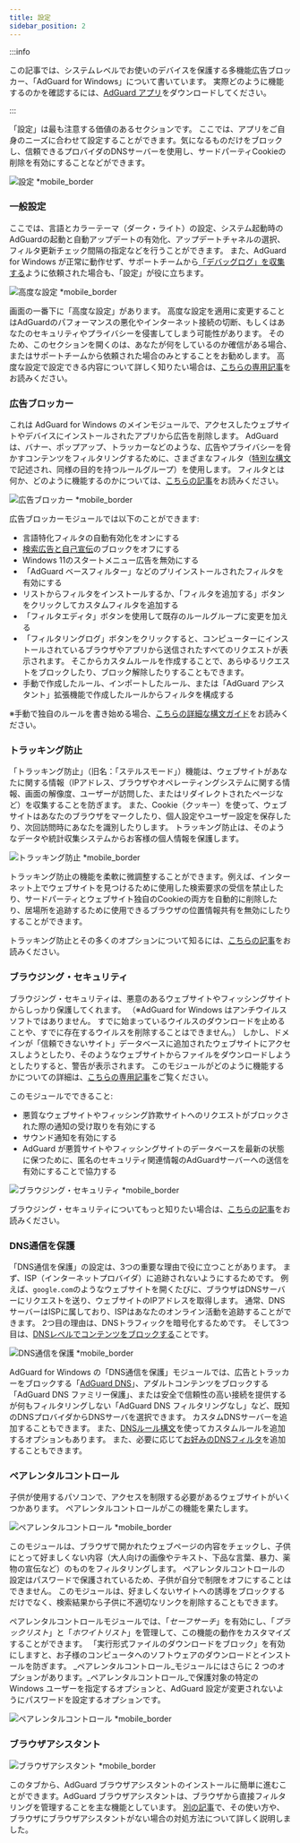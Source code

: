 ```yaml
---
title: 設定
sidebar_position: 2
---
```


:::info

この記事では、システムレベルでお使いのデバイスを保護する多機能広告ブロッカー、「AdGuard for Windows」について書いています。 実際どのように機能するのかを確認するには、[AdGuard アプリ](https://agrd.io/download-kb-adblock)をダウンロードしてください。

:::

「設定」は最も注意する価値のあるセクションです。 ここでは、アプリをご自身のニーズに合わせて設定することができます。気になるものだけをブロックし、信頼できるプロバイダのDNSサーバーを使用し、サードパーティCookieの削除を有効にすることなどができます。

![設定 \*mobile\_border](https://cdn.adtidy.org/content/kb/ad_blocker/windows/overview/settings.png)

### 一般設定

ここでは、言語とカラーテーマ（ダーク・ライト）の設定、システム起動時のAdGuardの起動と自動アップデートの有効化、アップデートチャネルの選択、フィルタ更新チェック間隔の指定などを行うことができます。 また、AdGuard for Windows が正常に動作せず、サポートチームから[「デバッグログ」を収集する](/adguard-for-windows/solving-problems/adguard-logs.md)ように依頼された場合も、「設定」が役に立ちます。

![高度な設定 \*mobile\_border](https://cdn.adtidy.org/content/kb/ad_blocker/windows/overview/advanced-settings.png)

画面の一番下に「高度な設定」があります。 高度な設定を適用に変更することはAdGuardのパフォーマンスの悪化やインターネット接続の切断、もしくはあなたのセキュリティやプライバシーを侵害してしまう可能性があります。 そのため、このセクションを開くのは、あなたが何をしているのか確信がある場合、またはサポートチームから依頼された場合のみとすることをお勧めします。 高度な設定で設定できる内容について詳しく知りたい場合は、[こちらの専用記事](/adguard-for-windows/solving-problems/low-level-settings.md)をお読みください。

### 広告ブロッカー

これは AdGuard for Windows のメインモジュールで、アクセスしたウェブサイトやデバイスにインストールされたアプリから広告を削除します。 AdGuard は、バナー、ポップアップ、トラッカーなどのような、広告やプライバシーを脅かすコンテンツをフィルタリングするために、さまざまなフィルタ（[特別な構文](/general/ad-filtering/create-own-filters)で記述され、同様の目的を持つルールグループ）を使用します。 フィルタとは何か、どのように機能するのかについては、[こちらの記事](/general/ad-filtering/how-ad-blocking-works)をお読みください。

![広告ブロッカー \*mobile\_border](https://cdn.adtidy.org/content/kb/ad_blocker/windows/overview/settings_ad_blocker.png)

広告ブロッカーモジュールでは以下のことができます:

- 言語特化フィルタの自動有効化をオンにする
- [検索広告と自己宣伝](/general/ad-filtering/search-ads)のブロックをオフにする
- Windows 11のスタートメニュー広告を無効にする
- 「AdGuard ベースフィルター」などのプリインストールされたフィルタを有効にする
- リストからフィルタをインストールするか、「フィルタを追加する」ボタンをクリックしてカスタムフィルタを追加する
- 「フィルタエディタ」ボタンを使用して既存のルールグループに変更を加える
- 「フィルタリングログ」ボタンをクリックすると、コンピューターにインストールされているブラウザやアプリから送信されたすべてのリクエストが表示されます。 そこからカスタムルールを作成することで、あらゆるリクエストをブロックしたり、ブロック解除したりすることもできます。
- 手動で作成したルール、インポートしたルール、または「AdGuard アシスタント」拡張機能で作成したルールからフィルタを構成する

※手動で独自のルールを書き始める場合、[こちらの詳細な構文ガイド](/general/ad-filtering/create-own-filters)をお読みください。

### トラッキング防止

「トラッキング防止」（旧名：「ステルスモード」）機能は、ウェブサイトがあなたに関する情報（IPアドレス、ブラウザやオペレーティングシステムに関する情報、画面の解像度、ユーザーが訪問した、またはリダイレクトされたページなど）を収集することを防ぎます。 また、Cookie（クッキー）を使って、ウェブサイトはあなたのブラウザをマークしたり、個人設定やユーザー設定を保存したり、次回訪問時にあなたを識別したりします。 トラッキング防止は、そのようなデータや統計収集システムからお客様の個人情報を保護します。

![トラッキング防止 \*mobile\_border](https://cdn.adtidy.org/content/kb/ad_blocker/windows/overview/stealth-mode.png)

トラッキング防止の機能を柔軟に微調整することができます。例えば、インターネット上でウェブサイトを見つけるために使用した検索要求の受信を禁止したり、サードパーティとウェブサイト独自のCookieの両方を自動的に削除したり、居場所を追跡するために使用できるブラウザの位置情報共有を無効にしたりすることができます。

トラッキング防止とその多くのオプションについて知るには、[こちらの記事](/general/stealth-mode)をお読みください。

### ブラウジング・セキュリティ

ブラウジング・セキュリティは、悪意のあるウェブサイトやフィッシングサイトからしっかり保護してくれます。 （※AdGuard for Windows はアンチウイルスソフトではありません。 すでに始まっているウイルスのダウンロードを止めることや、すでに存在するウイルスを削除することはできません。） しかし、ドメインが「信頼できないサイト」データベースに追加されたウェブサイトにアクセスしようとしたり、そのようなウェブサイトからファイルをダウンロードしようとしたりすると、警告が表示されます。 このモジュールがどのように機能するかについての詳細は、[こちらの専用記事](/general/browsing-security)をご覧ください。

このモジュールでできること:

- 悪質なウェブサイトやフィッシング詐欺サイトへのリクエストがブロックされた際の通知の受け取りを有効にする
- サウンド通知を有効にする
- AdGuard が悪質サイトやフィッシングサイトのデータベースを最新の状態に保つために、匿名のセキュリティ関連情報のAdGuardサーバーへの送信を有効にすることで協力する

![ブラウジング・セキュリティ \*mobile\_border](https://cdn.adtidy.org/content/kb/ad_blocker/windows/overview/browsing-security.png)

ブラウジング・セキュリティについてもっと知りたい場合は、[こちらの記事](/general/browsing-security)をお読みください。

### DNS通信を保護

「DNS通信を保護」の設定は、3つの重要な理由で役に立つことがあります。 まず、ISP（インターネットプロバイダ）に追跡されないようにするためです。 例えば、`google.com`のようなウェブサイトを開くたびに、ブラウザはDNSサーバーにリクエストを送り、ウェブサイトのIPアドレスを取得します。 通常、DNSサーバーはISPに属しており、ISPはあなたのオンライン活動を追跡することができます。 2つ目の理由は、DNSトラフィックを暗号化するためです。 そして3つ目は、[DNSレベルでコンテンツをブロックする](https://adguard-dns.io/kb/general/dns-filtering/)ことです。

![DNS通信を保護 \*mobile\_border](https://cdn.adtidy.org/content/kb/ad_blocker/windows/overview/dns-settings.png)

AdGuard for Windows の「DNS通信を保護」モジュールでは、広告とトラッカーをブロックする「[AdGuard DNS](https://adguard-dns.io/kb/)」、アダルトコンテンツをブロックする「AdGuard DNS ファミリー保護」、または安全で信頼性の高い接続を提供するが何もフィルタリングしない「AdGuard DNS フィルタリングなし」など、既知のDNSプロバイダからDNSサーバを選択できます。 カスタムDNSサーバーを追加することもできます。 また、[DNSルール構文](https://adguard-dns.io/kb/general/dns-filtering-syntax/)を使ってカスタムルールを追加するオプションもあります。 また、必要に応じて[お好みのDNSフィルタ](https://filterlists.com)を追加することもできます。

### ペアレンタルコントロール

子供が使用するパソコンで、アクセスを制限する必要があるウェブサイトがいくつかあります。 ペアレンタルコントロールがこの機能を果たします。

![ペアレンタルコントロール \*mobile\_border](https://cdn.adtidy.org/content/kb/ad_blocker/windows/overview/parental-control.png)

このモジュールは、ブラウザで開かれたウェブページの内容をチェックし、子供にとって好ましくない内容（大人向けの画像やテキスト、下品な言葉、暴力、薬物の宣伝など）のものをフィルタリングします。 ペアレンタルコントロールの設定はパスワードで保護されているため、子供が自分で制限をオフにすることはできません。 このモジュールは、好ましくないサイトへの誘導をブロックするだけでなく、検索結果から子供に不適切なリンクを削除することもできます。

ペアレンタルコントロールモジュールでは、「_セーフサーチ_」を有効にし、「_ブラックリスト_」と「_ホワイトリスト_」を管理して、この機能の動作をカスタマイズすることができます。 「実行形式ファイルのダウンロードをブロック」を有効にしますと、お子様のコンピュータへのソフトウェアのダウンロードとインストールを防ぎます。 _ペアレンタルコントロール_モジュールにはさらに 2 つのオプションがあります。_ペアレンタルコントロール_で保護対象の特定の Windows ユーザーを指定するオプションと、AdGuard 設定が変更されないようにパスワードを設定するオプションです。

![ペアレンタルコントロール \*mobile\_border](https://cdn.adtidy.org/content/kb/ad_blocker/windows/overview/parental-control.png)

### ブラウザアシスタント

![ブラウザアシスタント \*mobile\_border](https://cdn.adtidy.org/content/kb/ad_blocker/windows/browser-assistant/browser-assistant.png)

このタブから、AdGuard ブラウザアシスタントのインストールに簡単に進むことができます。AdGuard ブラウザアシスタントは、ブラウザから直接フィルタリングを管理することを主な機能としています。 [別の記事](/adguard-for-windows/browser-assistant.md)で、その使い方や、ブラウザにブラウザアシスタントがない場合の対処方法について詳しく説明しました。
